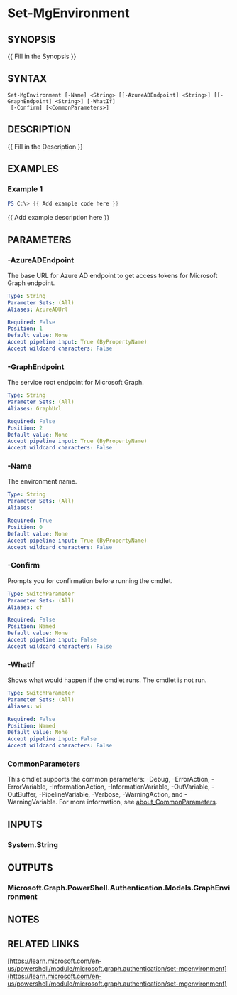 ﻿---
external help file: Microsoft.Graph.Authentication.dll-Help.xml
Module Name: Microsoft.Graph.Authentication
online version: https://learn.microsoft.com/en-us/powershell/module/microsoft.graph.authentication/set-mgenvironment
schema: 2.0.0
---

# Set-MgEnvironment

## SYNOPSIS
{{ Fill in the Synopsis }}

## SYNTAX

```
Set-MgEnvironment [-Name] <String> [[-AzureADEndpoint] <String>] [[-GraphEndpoint] <String>] [-WhatIf]
 [-Confirm] [<CommonParameters>]
```

## DESCRIPTION
{{ Fill in the Description }}

## EXAMPLES

### Example 1
```powershell
PS C:\> {{ Add example code here }}
```

{{ Add example description here }}

## PARAMETERS

### -AzureADEndpoint
The base URL for Azure AD endpoint to get access tokens for Microsoft Graph endpoint.

```yaml
Type: String
Parameter Sets: (All)
Aliases: AzureADUrl

Required: False
Position: 1
Default value: None
Accept pipeline input: True (ByPropertyName)
Accept wildcard characters: False
```

### -GraphEndpoint
The service root endpoint for Microsoft Graph.

```yaml
Type: String
Parameter Sets: (All)
Aliases: GraphUrl

Required: False
Position: 2
Default value: None
Accept pipeline input: True (ByPropertyName)
Accept wildcard characters: False
```

### -Name
The environment name.

```yaml
Type: String
Parameter Sets: (All)
Aliases:

Required: True
Position: 0
Default value: None
Accept pipeline input: True (ByPropertyName)
Accept wildcard characters: False
```

### -Confirm
Prompts you for confirmation before running the cmdlet.

```yaml
Type: SwitchParameter
Parameter Sets: (All)
Aliases: cf

Required: False
Position: Named
Default value: None
Accept pipeline input: False
Accept wildcard characters: False
```

### -WhatIf
Shows what would happen if the cmdlet runs.
The cmdlet is not run.

```yaml
Type: SwitchParameter
Parameter Sets: (All)
Aliases: wi

Required: False
Position: Named
Default value: None
Accept pipeline input: False
Accept wildcard characters: False
```

### CommonParameters
This cmdlet supports the common parameters: -Debug, -ErrorAction, -ErrorVariable, -InformationAction, -InformationVariable, -OutVariable, -OutBuffer, -PipelineVariable, -Verbose, -WarningAction, and -WarningVariable. For more information, see [about_CommonParameters](http://go.microsoft.com/fwlink/?LinkID=113216).

## INPUTS

### System.String
## OUTPUTS

### Microsoft.Graph.PowerShell.Authentication.Models.GraphEnvironment
## NOTES

## RELATED LINKS

[https://learn.microsoft.com/en-us/powershell/module/microsoft.graph.authentication/set-mgenvironment](https://learn.microsoft.com/en-us/powershell/module/microsoft.graph.authentication/set-mgenvironment)

